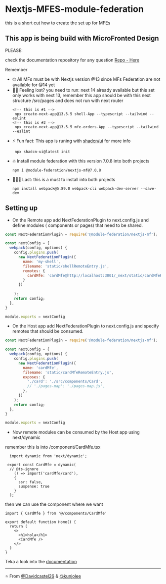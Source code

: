 # Nextjs-MFES-module-federation
this is a short cut how to create the set up for MFEs

## This app is being build with MicroFronted Design 

PLEASE:

check the documentation repository for any question [Repo - Here](https://github.com/module-federation/module-federation-examples/tree/master)

Remember
- 🤓 All MFs must be with Nextjs version @13 since MFs Federation are not available for @14 yet
- 😵‍💫 Feeling lost? you need to run:
    next 14 already available but this set only works with next 13, remember this app should be with this next structure /src/pages and does not run with next router
    ```
    <!-- this is #1 -->
     npx create-next-app@13.5.5 shell-App --typescript --tailwind --eslint
    <!-- this is #2 -->
     npx create-next-app@13.5.5 mfe-orders-App --typescript --tailwind --eslint
    ```
- ⚡ Fun fact: This app is runing with [shadcn/ui](https://ui.shadcn.com/docs/installation) for more info
    ```
     npx shadcn-ui@latest init
    ```
- 🔥 Install module federation with this version 7.0.8 into both projects
    ```
    npm i @module-federation/nextjs-mf@7.0.8
    ```
- 🏃🏽‍♂️ Last: this is a must to install into both projects
    ```
    npm install webpack@5.89.0 webpack-cli webpack-dev-server --save-dev
    ```

## Setting up
- On the Remote app add NextFederationPlugin to next.config.js and define modules ( components or pages) that need to be shared.

```js 
const NextFederationPlugin = require('@module-federation/nextjs-mf');

const nextConfig = {
  webpack(config, options) {
    config.plugins.push(
      new NextFederationPlugin({
        name: 'my-shell',
        filename: 'static/shellRemoteEntry.js',
        remotes: {
          cardMfe: 'cardMfe@http://localhost:3001/_next/static/cardMfeRemoteEntry.js',          
        }
      })
      
    );
    return config;
  },
}

module.exports = nextConfig
```
- On the Host app add NextFederationPlugin to next.config.js and specify remotes that should be consumed.


```js
const NextFederationPlugin = require('@module-federation/nextjs-mf');

const nextConfig = {
  webpack(config, options) {
    config.plugins.push(
      new NextFederationPlugin({
        name: 'cardMfe',
        filename: 'static/cardMfeRemoteEntry.js',        
        exposes: {
          './card': './src/components/Card',                  
          // './pages-map': './pages-map.js',
        },        
      })
    );
    return config;
  },
}

module.exports = nextConfig
```

- Now remote modules can be consumed by the Host app using next/dynamic

remember this is into /component/CardMfe.tsx
```tsx
  import dynamic from 'next/dynamic';

 export const CardMfe = dynamic(
  // @ts-ignore
    () => import('cardMfe/card'),
    { 
      ssr: false,
      suspense: true 
    }
  );
```

then we can use the component where we want
```tsx
import { CardMfe } from '@/components/CardMfe'

export default function Home() {
  return (
    <>
      <h1>hola</h1>
      <CardMfe />
    </>
  )
}

```


Teka a look into the [documentation](https://module-federation.io/)

---
⭐️ From [@Davidcastel26](https://github.com/Davidcastel26) & [@kunjolee](https://github.com/kunjolee)

